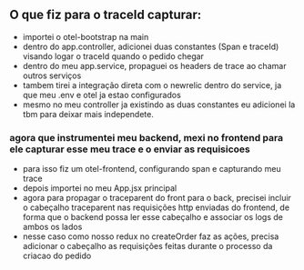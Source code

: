 ## O que fiz para o traceId capturar:
- importei o otel-bootstrap na main
- dentro do app.controller, adicionei duas constantes (Span e traceId) visando logar o traceId quando o pedido chegar
- dentro do meu app.service, propaguei os headers de trace ao chamar outros serviços
- tambem tirei a integração direta com o newrelic dentro do service, ja que meu .env e otel ja estao configurados
- mesmo no meu controller ja existindo as duas constantes eu adicionei la tbm para deixar mais independete.

### agora que instrumentei meu backend, mexi no frontend para ele capturar esse meu trace e o enviar as requisicoes

- para isso fiz um otel-frontend, configurando span e capturando meu trace
- depois importei no meu App.jsx principal
- agora para propagar o traceparent do front para o back, precisei incluir o cabeçalho traceparent nas requisições http enviadas do frontend, de forma que o backend possa ler esse cabeçalho e associar os logs de ambos os lados
- nesse caso como nosso redux no createOrder faz as ações, precisa adicionar o cabeçalho as requisições feitas durante o processo da criacao do pedido

